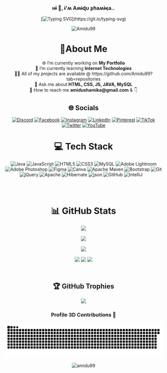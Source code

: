 <h3 align="center"> ʜɨ 👋, ɨ'ʍ Aʍɨɖʊ ʂɦaʍɨӄa..</h3>
<div align="center"> 
  
[![Typing SVG](https://readme-typing-svg.herokuapp.com?size=20&duration=3000&color=fff&background=EB00FF00&center=true&vCenter=true&width=500&height=20&lines=Fʊʟʟ-staċҡ+Dɛʋɛʟօpɛʀ+fʀօʍ+ʂʀɨ+ʟaռҟa;ʂօftաaʀɛ+Dɛʋɛʟօpɛʀ;աɛb+Dɛʋɛʟօpɛʀ;ɢaʍɛ+Dɛʋɛʟօpɛʀ;ʊɨ/ʊx+Dɛsɨɢռɛʀ;)](https://git.io/typing-svg)
</div>
<p align="center"><img src="https://github.com/Amidu99/Amidu99/assets/125728431/2d41006a-9fdf-4d87-884a-721c43a7cc5e" width=500 alt="Amidu99"/></p>
<h1 align="center"> 🤖About Me </h1>
<p align="center">
⚙️ I’m currently working on <b>My Portfolio</b><br>
📖 I’m currently learning <b>Internet Technologies</b><br>
👨‍💻 All of my projects are available @ https://github.com/Amidu99?tab=repositories<br>
💬 Ask me about <b>HTML, CSS, JS, JAVA, MySQL</b><br>
📧 How to reach me <b>amidushamika@gmail.com</b> & 👇</p>
<h2 align="center"> 🌐 Socials </h2>
<div align="center">

[![Discord](https://img.shields.io/badge/Discord-%237289DA.svg?logo=discord&logoColor=white)](https://discord.gg/Arrow#0397) [![Facebook](https://img.shields.io/badge/Facebook-%231877F2.svg?logo=Facebook&logoColor=white)](https://facebook.com/Amidu.Shamika) [![Instagram](https://img.shields.io/badge/Instagram-%23E4405F.svg?logo=Instagram&logoColor=white)](https://instagram.com/amindu_shamika) [![LinkedIn](https://img.shields.io/badge/LinkedIn-%230077B5.svg?logo=linkedin&logoColor=white)](https://linkedin.com/in/amidu-shamika-9b755927b) [![Pinterest](https://img.shields.io/badge/Pinterest-%23E60023.svg?logo=Pinterest&logoColor=white)](https://pinterest.com/amidushamika) [![TikTok](https://img.shields.io/badge/TikTok-%23000000.svg?logo=TikTok&logoColor=white)](https://tiktok.com/@amindushamika) [![Twitter](https://img.shields.io/badge/Twitter-%231DA1F2.svg?logo=Twitter&logoColor=white)](https://twitter.com/ArroWsNFT) [![YouTube](https://img.shields.io/badge/YouTube-%23FF0000.svg?logo=YouTube&logoColor=white)](https://youtube.com/@amidushamika551)
</div>
<h1 align="center"> 💻 Tech Stack </h1>
<div align="center">

![Java](https://img.shields.io/badge/java-%23ED8B00.svg?style=plastic&logo=java&logoColor=white) ![JavaScript](https://img.shields.io/badge/javascript-%23323330.svg?style=plastic&logo=javascript&logoColor=%23F7DF1E) ![HTML5](https://img.shields.io/badge/html5-%23E34F26.svg?style=plastic&logo=html5&logoColor=white) ![CSS3](https://img.shields.io/badge/css3-%231572B6.svg?style=plastic&logo=css3&logoColor=white) ![MySQL](https://img.shields.io/badge/mysql-%2300f.svg?style=plastic&logo=mysql&logoColor=white) ![Adobe Lightroom](https://img.shields.io/badge/Adobe%20Lightroom-31A8FF.svg?style=plastic&logo=Adobe%20Lightroom&logoColor=white) ![Adobe Photoshop](https://img.shields.io/badge/adobephotoshop-%2331A8FF.svg?style=plastic&logo=adobephotoshop&logoColor=white) 	![Figma](https://img.shields.io/badge/figma-%23F24E1E.svg?style=plastic&logo=figma&logoColor=white) ![Canva](https://img.shields.io/badge/Canva-%2300C4CC.svg?style=plastic&logo=Canva&logoColor=white) ![Apache Maven](https://img.shields.io/badge/Apache%20Maven-C71A36?style=plastic&logo=Apache%20Maven&logoColor=white) ![Bootstrap](https://img.shields.io/badge/bootstrap-%23563D7C.svg?style=plastic&logo=bootstrap&logoColor=white) ![Git](https://img.shields.io/badge/Git-F05032.svg?style=plastic&logo=Git&logoColor=white) ![jQuery](https://img.shields.io/badge/jquery-%230769AD.svg?style=plastic&logo=jquery&logoColor=white) ![Apache](https://img.shields.io/badge/apache-%23D42029.svg?style=plastic&logo=apache&logoColor=white) ![Hibernate](https://img.shields.io/badge/Hibernate-59666C.svg?style=plastic&logo=Hibernate&logoColor=white) ![json](https://img.shields.io/badge/JSON-000000.svg?style=plastic&logo=JSON&logoColor=white) ![GitHub](https://img.shields.io/badge/GitHub-181717.svg?style=plastic&logo=GitHub&logoColor=white) ![IntelliJ](https://img.shields.io/badge/IntelliJ%20IDEA-000000.svg?style=plastic&logo=IntelliJ-IDEA&logoColor=white)
![]() ![]() ![]() ![]()
</div>
<br><br>
<h1 align="center"> 📊 GitHub Stats </h1>
<p align="center">
  <img src="https://github-readme-stats.vercel.app/api?username=Amidu99&theme=vision-friendly-dark&hide_border=true&include_all_commits=false&count_private=true"/>
</p>
<p align="center"><img src="https://github-readme-streak-stats.herokuapp.com/?user=Amidu99&theme=vision-friendly-dark&hide_border=true"/></p>
<p align="center">
  <img src="https://github-readme-stats.vercel.app/api/top-langs/?username=Amidu99&theme=vision-friendly-dark&hide_border=true&include_all_commits=true&count_private=true&layout=compact"/>
</p>
<p align="center">
  <img src="http://github-profile-summary-cards.vercel.app/api/cards/productive-time?username=Amidu99&theme=vision_friendly_dark&utcOffset=+05.30"/>
  <img src="http://github-profile-summary-cards.vercel.app/api/cards/most-commit-language?username=Amidu99&theme=vision_friendly_dark"/>
  <img src="http://github-profile-summary-cards.vercel.app/api/cards/profile-details?username=Amidu99&theme=vision_friendly_dark"/>
<p>
<br>
<h2 align="center"> 🏆 GitHub Trophies </h2>
<p align="center"><img src="https://github-profile-trophy.vercel.app/?username=Amidu99&theme=juicyfresh&no-frame=true&no-bg=true&margin-w=4"/></p>
<h3 align="center"> Profile 3D Contributions 🔰</h3>
<div align="center"><img src="https://github.com/Amidu99/Amidu99/blob/main/github-contribution-Amidu99.svg"/></div>
<p align="center"><img src="https://komarev.com/ghpvc/?username=amidu99&label=Profile%20views&color=FFBF00&style=flat" alt="amidu99"/></p>

